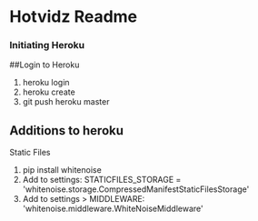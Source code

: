 # Hotvidz Readme

### Initiating Heroku

##Login to Heroku

1. heroku login
2. heroku create
3. git push heroku master


## Additions to heroku
Static Files
1. pip install whitenoise
2. Add to settings: STATICFILES_STORAGE = 'whitenoise.storage.CompressedManifestStaticFilesStorage'
3. Add to settings > MIDDLEWARE: 'whitenoise.middleware.WhiteNoiseMiddleware'